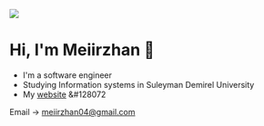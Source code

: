 ![](https://komarev.com/ghpvc/?username=DeFida)
# Hi, I'm Meiirzhan 👋

- I'm a software engineer 
- Studying Information systems in Suleyman Demirel University
- My [website](https://www.meirr.blog/) &#128072

Email → [meiirzhan04@gmail.com](mailto:meiirzhan04@gmail.com)
